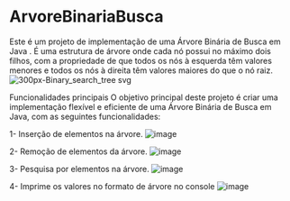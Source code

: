 # ArvoreBinariaBusca
Este é um projeto de implementação de uma Árvore Binária de Busca em Java . É uma estrutura de árvore onde cada nó possui no máximo dois filhos, com a propriedade de que todos os nós à esquerda têm valores menores e todos os nós à direita têm valores maiores do que o nó raiz.
![300px-Binary_search_tree svg](https://github.com/CauaBrito01/ArvoreBinariaBusca/assets/102918321/1984cbe1-fab2-4644-b05e-175710a5bec7)

Funcionalidades principais
O objetivo principal deste projeto é criar uma implementação flexível e eficiente de uma Árvore Binária de Busca em Java, com as seguintes funcionalidades:

1- Inserção de elementos na árvore.
![image](https://github.com/CauaBrito01/ArvoreBinariaBusca/assets/102918321/54cfbaaf-9472-471e-a34b-d7117dff8e16)


2- Remoção de elementos da árvore.
![image](https://github.com/CauaBrito01/ArvoreBinariaBusca/assets/102918321/a1c351f2-b29e-4e2e-8dc2-e4768ac53dc7)


3- Pesquisa por elementos na árvore.
![image](https://github.com/CauaBrito01/ArvoreBinariaBusca/assets/102918321/d2b91e1b-da99-458b-b688-bca8e96d0e00)


4- Imprime os valores no formato de árvore no console
![image](https://github.com/CauaBrito01/ArvoreBinariaBusca/assets/102918321/9ad8e83f-692b-4a9f-a3c5-b19636081839)



